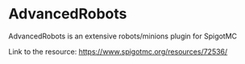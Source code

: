 # AdvancedRobots
AdvancedRobots is an extensive robots/minions plugin for SpigotMC


Link to the resource: https://www.spigotmc.org/resources/72536/
